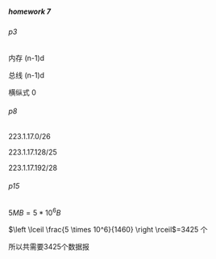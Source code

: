 ##### homework 7

###### p3

内存 (n-1)d

总线 (n-1)d

横纵式 0



###### p8

223.1.17.0/26

223.1.17.128/25

223.1.17.192/28

###### p15

$5MB=5*10^{6}B$

$\left \lceil \frac{5 \times 10^6}{1460} \right \rceil$=3425 个

所以共需要3425个数据报